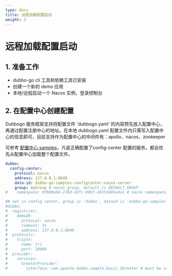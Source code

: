 ```yaml
---
type: docs
title: 远程加载配置启动
weight: 3
---
```


# 远程加载配置启动

## 1. 准备工作

- dubbo-go cli 工具和依赖工具已安装
- 创建一个新的 demo 应用
- 本地/远程启动一个 Nacos 实例，登录控制台

## 2. 在配置中心创建配置

Dubbogo 服务框架支持将配置文件 'dubbogo.yaml' 的内容预先放入配置中心，再通过配置注册中心的地址。在本地 dubbogo.yaml 配置文件内只需写入配置中心的信息即可，目前支持作为配置中心的中间件有：apollo、nacos、zookeeper

可参考 [配置中心 samples](https://github.com/apache/dubbo-go-samples/tree/master/configcenter)，凡是正确配置了config-center 配置的服务，都会优先从配置中心加载整个配置文件。

```yaml
dubbo:
  config-center:
    protocol: nacos
    address: 127.0.0.1:8848
    data-id: dubbo-go-samples-configcenter-nacos-server
    group: myGroup # nacos group, default is DEFAULT_GROUP
#    namespace: 9fb00abb-278d-42fc-96bf-e0151601e4a1 # nacos namespaceID, default is public namespace

## set in config center, group is 'dubbo', dataid is 'dubbo-go-samples-configcenter-nacos-server', namespace is default
#dubbo:
#  registries:
#    demoZK:
#      protocol: nacos
#      timeout: 3s
#      address: 127.0.0.1:8848
#  protocols:
#    triple:
#      name: tri
#      port: 20000
#  provider:
#    services:
#      GreeterProvider:
#        interface: com.apache.dubbo.sample.basic.IGreeter # must be compatible with grpc or dubbo-java
```


